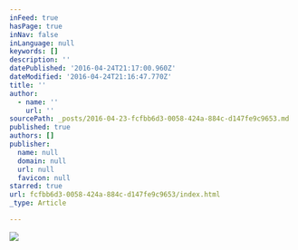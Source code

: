 ```yaml
---
inFeed: true
hasPage: true
inNav: false
inLanguage: null
keywords: []
description: ''
datePublished: '2016-04-24T21:17:00.960Z'
dateModified: '2016-04-24T21:16:47.770Z'
title: ''
author:
  - name: ''
    url: ''
sourcePath: _posts/2016-04-23-fcfbb6d3-0058-424a-884c-d147fe9c9653.md
published: true
authors: []
publisher:
  name: null
  domain: null
  url: null
  favicon: null
starred: true
url: fcfbb6d3-0058-424a-884c-d147fe9c9653/index.html
_type: Article

---
```

![](https://s3-us-west-2.amazonaws.com/the-grid-img/p/080ce1113d9d0b59290bbe7e244d98883368f4cf.jpg)
